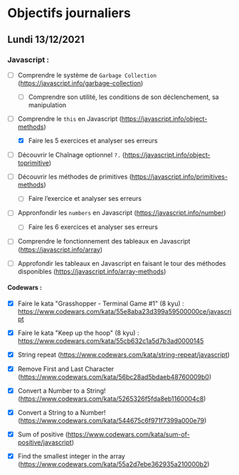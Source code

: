 # Objectifs journaliers

## Lundi 13/12/2021 


### Javascript :

* [ ] Comprendre le système de `Garbage Collection` (https://javascript.info/garbage-collection)
  * [ ] Comprendre son utilité, les conditions de son déclenchement, sa manipulation
* [ ] Comprendre le `this` en Javascript (https://javascript.info/object-methods)
  * [X] Faire les 5 exercices et analyser ses erreurs
* [ ] Découvrir le Chaînage optionnel `?.` (https://javascript.info/object-toprimitive)
* [ ] Découvrir les méthodes de primitives (https://javascript.info/primitives-methods)
  * [ ] Faire l’exercice et analyser ses erreurs
* [ ] Appronfondir les `numbers` en Javascript (https://javascript.info/number)
  * [ ] Faire les 6 exercices et analyser ses erreurs
* [ ] Comprendre le fonctionnement des tableaux en Javascript (https://javascript.info/array)
* [ ] Approfondir les tableaux en Javascript en faisant le tour des méthodes disponibles (https://javascript.info/array-methods)




#### Codewars :

* [x] Faire le kata "Grasshopper - Terminal Game #1" (8 kyu) : https://www.codewars.com/kata/55e8aba23d399a59500000ce/javascript
* [x] Faire le kata "Keep up the hoop" (8 kyu) : https://www.codewars.com/kata/55cb632c1a5d7b3ad0000145
* [x] String repeat (https://www.codewars.com/kata/string-repeat/javascript)
* [x] Remove First and Last Character (https://www.codewars.com/kata/56bc28ad5bdaeb48760009b0)
* [x] Convert a Number to a String! (https://www.codewars.com/kata/5265326f5fda8eb1160004c8)
* [x] Convert a String to a Number! (https://www.codewars.com/kata/544675c6f971f7399a000e79)
* [x] Sum of positive (https://www.codewars.com/kata/sum-of-positive/javascript)
* [x] Find the smallest integer in the array (https://www.codewars.com/kata/55a2d7ebe362935a210000b2)



